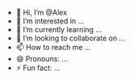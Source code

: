 - 👋 Hi, I’m @Alex
- 👀 I’m interested in ...
- 🌱 I’m currently learning ...
- 💞️ I’m looking to collaborate on ...
- 📫 How to reach me ...
- 😄 Pronouns: ...
- ⚡ Fun fact: ...

<!---
AlexWERMA/AlexWERMA is a ✨ special ✨ repository because its `README.md` (this file) appears on your GitHub profile.
You can click the Preview link to take a look at your changes.
--->
